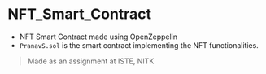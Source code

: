 # NFT_Smart_Contract
+ NFT Smart Contract made using OpenZeppelin
+ ```PranavS.sol``` is the smart contract implementing the NFT functionalities.

> Made as an assignment at ISTE, NITK
